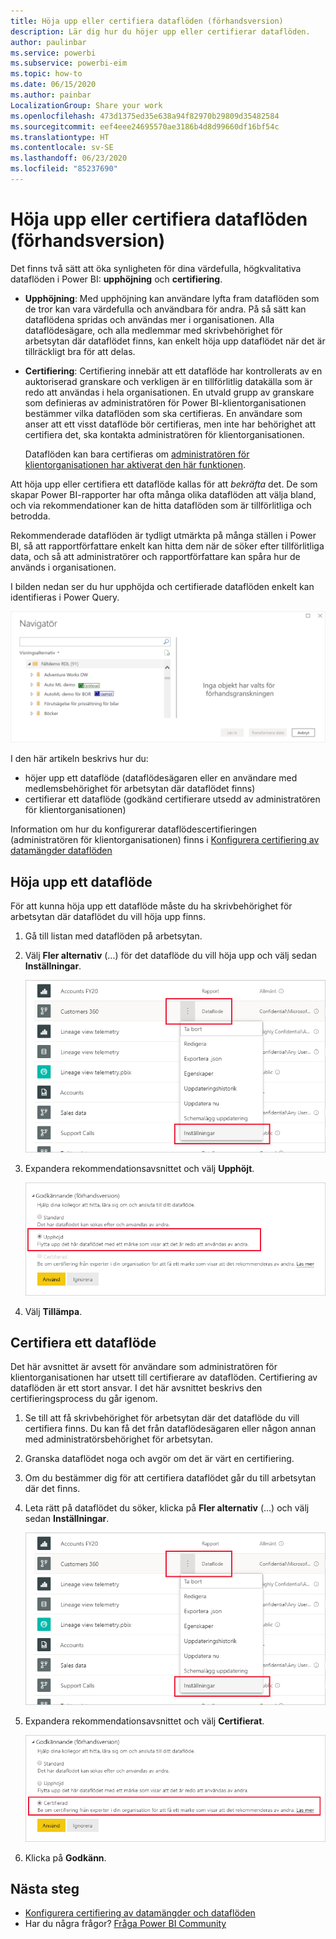 ```yaml
---
title: Höja upp eller certifiera dataflöden (förhandsversion)
description: Lär dig hur du höjer upp eller certifierar dataflöden.
author: paulinbar
ms.service: powerbi
ms.subservice: powerbi-eim
ms.topic: how-to
ms.date: 06/15/2020
ms.author: painbar
LocalizationGroup: Share your work
ms.openlocfilehash: 473d1375ed35e638a94f82970b29809d35482584
ms.sourcegitcommit: eef4eee24695570ae3186b4d8d99660df16bf54c
ms.translationtype: HT
ms.contentlocale: sv-SE
ms.lasthandoff: 06/23/2020
ms.locfileid: "85237690"
---
```

# <a name="promote-or-certify-dataflows-preview"></a>Höja upp eller certifiera dataflöden (förhandsversion)

Det finns två sätt att öka synligheten för dina värdefulla, högkvalitativa dataflöden i Power BI: **upphöjning** och **certifiering**.

* **Upphöjning**: Med upphöjning kan användare lyfta fram dataflöden som de tror kan vara värdefulla och användbara för andra. På så sätt kan dataflödena spridas och användas mer i organisationen. Alla dataflödesägare, och alla medlemmar med skrivbehörighet för arbetsytan där dataflödet finns, kan enkelt höja upp dataflödet när det är tillräckligt bra för att delas.

* **Certifiering**: Certifiering innebär att ett dataflöde har kontrollerats av en auktoriserad granskare och verkligen är en tillförlitlig datakälla som är redo att användas i hela organisationen. En utvald grupp av granskare som definieras av administratören för Power BI-klientorganisationen bestämmer vilka dataflöden som ska certifieras. En användare som anser att ett visst dataflöde bör certifieras, men inte har behörighet att certifiera det, ska kontakta administratören för klientorganisationen.

  Dataflöden kan bara certifieras om [administratören för klientorganisationen har aktiverat den här funktionen](../admin/service-admin-setup-certification.md).

Att höja upp eller certifiera ett dataflöde kallas för att *bekräfta* det. De som skapar Power BI-rapporter har ofta många olika dataflöden att välja bland, och via rekommendationer kan de hitta dataflöden som är tillförlitliga och betrodda.

Rekommenderade dataflöden är tydligt utmärkta på många ställen i Power BI, så att rapportförfattare enkelt kan hitta dem när de söker efter tillförlitliga data, och så att administratörer och rapportförfattare kan spåra hur de används i organisationen.

I bilden nedan ser du hur upphöjda och certifierade dataflöden enkelt kan identifieras i Power Query.

![Rekommenderade dataflöden markerade i Power Query](media/service-dataflows-promote-certify/powerbi-dataflow-endorsement-power-query.png)

I den här artikeln beskrivs hur du:
* höjer upp ett dataflöde (dataflödesägaren eller en användare med medlemsbehörighet för arbetsytan där dataflödet finns)
* certifierar ett dataflöde (godkänd certifierare utsedd av administratören för klientorganisationen)

Information om hur du konfigurerar dataflödescertifieringen (administratören för klientorganisationen) finns i [Konfigurera certifiering av datamängder dataflöden](../admin/service-admin-setup-certification.md)


## <a name="promote-a-dataflow"></a>Höja upp ett dataflöde

För att kunna höja upp ett dataflöde måste du ha skrivbehörighet för arbetsytan där dataflödet du vill höja upp finns.

1. Gå till listan med dataflöden på arbetsytan.
 
1. Välj **Fler alternativ** (...) för det dataflöde du vill höja upp och välj sedan **Inställningar**.

    ![Välj ellipsen intill dataflödet](media/service-dataflows-promote-certify/power-bi-dataflow-settings.png)

1. Expandera rekommendationsavsnittet och välj **Upphöjt**.

    ![Välj Promoted (Rekommenderad) och Apply (Verkställ)](media/service-dataflows-promote-certify/power-bi-dataflow-promoted-endorsement.png)

1. Välj **Tillämpa**.

## <a name="certify-a-dataflow"></a>Certifiera ett dataflöde

Det här avsnittet är avsett för användare som administratören för klientorganisationen har utsett till certifierare av dataflöden. Certifiering av dataflöden är ett stort ansvar. I det här avsnittet beskrivs den certifieringsprocess du går igenom.

1. Se till att få skrivbehörighet för arbetsytan där det dataflöde du vill certifiera finns. Du kan få det från dataflödesägaren eller någon annan med administratörsbehörighet för arbetsytan. 

1. Granska dataflödet noga och avgör om det är värt en certifiering.

1. Om du bestämmer dig för att certifiera dataflödet går du till arbetsytan där det finns.
 
1. Leta rätt på dataflödet du söker, klicka på **Fler alternativ** (...) och välj sedan **Inställningar**.

    ![Välj ellipsen intill datamängden eller dataflödet](media/service-dataflows-promote-certify/power-bi-dataflow-settings.png)

1. Expandera rekommendationsavsnittet och välj **Certifierat**. 

    ![Klicka på länken Läs mer](media/service-dataflows-promote-certify/service-certify-datasets-dataflows.png)

2. Klicka på **Godkänn**.

## <a name="next-steps"></a>Nästa steg

* [Konfigurera certifiering av datamängder och dataflöden](../admin/service-admin-setup-certification.md)
* Har du några frågor? [Fråga Power BI Community](https://community.powerbi.com/)